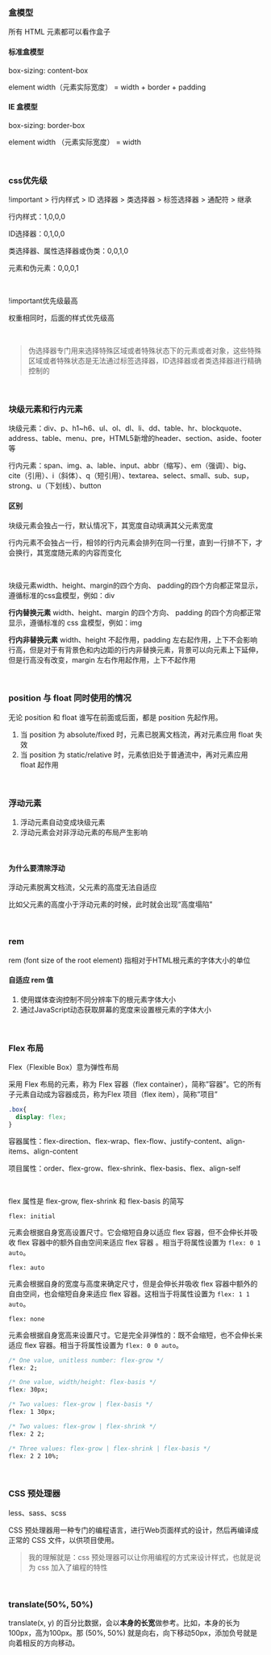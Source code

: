 ### 盒模型

所有 HTML 元素都可以看作盒子

#### 标准盒模型

box-sizing: content-box 

element width（元素实际宽度） = width + border + padding

#### IE 盒模型

box-sizing: border-box

element width （元素实际宽度） = width

&emsp;

### css优先级

!important > 行内样式 > ID 选择器 > 类选择器 > 标签选择器 > 通配符 > 继承

行内样式：1,0,0,0

ID选择器：0,1,0,0

类选择器、属性选择器或伪类：0,0,1,0

元素和伪元素：0,0,0,1

&emsp;

 !important优先级最高

权重相同时，后面的样式优先级高

&emsp;

> 伪选择器专门用来选择特殊区域或者特殊状态下的元素或者对象，这些特殊区域或者特殊状态是无法通过标签选择器，ID选择器或者类选择器进行精确控制的

&emsp;

### 块级元素和行内元素

块级元素：div、p、h1~h6、ul、ol、dl、li、dd、table、hr、blockquote、address、table、menu、pre，HTML5新增的header、section、aside、footer等

行内元素：span、img、a、lable、input、abbr（缩写）、em（强调）、big、cite（引用）、i（斜体）、q（短引用）、textarea、select、small、sub、sup，strong、u（下划线）、button

#### 区别

块级元素会独占一行，默认情况下，其宽度自动填满其父元素宽度

行内元素不会独占一行，相邻的行内元素会排列在同一行里，直到一行排不下，才会换行，其宽度随元素的内容而变化

&emsp;

块级元素width、height、margin的四个方向、 padding的四个方向都正常显示，遵循标准的css盒模型，例如：div

**行内替换元素** width、height、margin 的四个方向、 padding 的四个方向都正常显示，遵循标准的 css 盒模型，例如：img

**行内非替换元素** width、height 不起作用，padding 左右起作用，上下不会影响行高，但是对于有背景色和内边距的行内非替换元素，背景可以向元素上下延伸，但是行高没有改变，margin 左右作用起作用，上下不起作用

&emsp;

### position 与 float 同时使用的情况

无论 position 和 float 谁写在前面或后面，都是 position 先起作用。

1. 当 position 为 absolute/fixed 时，元素已脱离文档流，再对元素应用 float 失效
2. 当 position 为 static/relative 时，元素依旧处于普通流中，再对元素应用 float 起作用

&emsp;

### 浮动元素

1. 浮动元素自动变成块级元素
2. 浮动元素会对非浮动元素的布局产生影响

&emsp;

#### 为什么要清除浮动

浮动元素脱离文档流，父元素的高度无法自适应

比如父元素的高度小于浮动元素的时候，此时就会出现“高度塌陷”

&emsp;

### rem

rem (font size of the root element) 指相对于HTML根元素的字体大小的单位

#### 自适应 rem 值

1. 使用媒体查询控制不同分辨率下的根元素字体大小
2. 通过JavaScript动态获取屏幕的宽度来设置根元素的字体大小

&emsp;

### Flex 布局

Flex（Flexible Box）意为弹性布局

采用 Flex 布局的元素，称为 Flex 容器（flex container），简称”容器”。它的所有子元素自动成为容器成员，称为Flex 项目（flex item），简称”项目”

~~~ css
.box{
  display: flex;
}
~~~



容器属性：flex-direction、flex-wrap、flex-flow、justify-content、align-items、align-content

项目属性：order、flex-grow、flex-shrink、flex-basis、flex、align-self

 &emsp;

flex 属性是 flex-grow, flex-shrink 和 flex-basis 的简写

`flex: initial`

元素会根据自身宽高设置尺寸。它会缩短自身以适应 flex 容器，但不会伸长并吸收 flex 容器中的额外自由空间来适应 flex 容器 。相当于将属性设置为 `flex: 0 1 auto`。

`flex: auto`

元素会根据自身的宽度与高度来确定尺寸，但是会伸长并吸收 flex 容器中额外的自由空间，也会缩短自身来适应 flex 容器。这相当于将属性设置为 `flex: 1 1 auto`。

`flex: none`

元素会根据自身宽高来设置尺寸。它是完全非弹性的：既不会缩短，也不会伸长来适应 flex 容器。相当于将属性设置为 `flex: 0 0 auto`。

```css
/* One value, unitless number: flex-grow */
flex: 2;

/* One value, width/height: flex-basis */
flex: 30px;

/* Two values: flex-grow | flex-basis */
flex: 1 30px;

/* Two values: flex-grow | flex-shrink */
flex: 2 2;

/* Three values: flex-grow | flex-shrink | flex-basis */
flex: 2 2 10%;
```

&emsp;

### CSS 预处理器

less、sass、scss

CSS 预处理器用一种专门的编程语言，进行Web页面样式的设计，然后再编译成正常的 CSS 文件，以供项目使用。

> 我的理解就是：css 预处理器可以让你用编程的方式来设计样式，也就是说为 css 加入了编程的特性

&emsp;

### translate(50%, 50%)

translate(x, y) 的百分比数据，会以**本身的长宽**做参考。比如，本身的长为100px，高为100px。那 (50%, 50%) 就是向右，向下移动50px，添加负号就是向着相反的方向移动。

